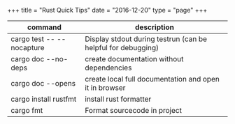 +++
title = "Rust Quick Tips"
date  = "2016-12-20"
type = "page"
+++

| command                   | description                                                  |
|---------------------------|--------------------------------------------------------------|
| cargo test -- --nocapture | Display stdout during testrun (can be helpful for debugging) |
| cargo doc --no-deps       | create documentation without dependencies                    |
| cargo doc --opens         | create local full documentation and open it in browser       |
| cargo install rustfmt     | install rust formatter                                       |
| cargo fmt                 | Format sourcecode in project                                 |

